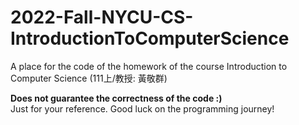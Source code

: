 # 2022-Fall-NYCU-CS-IntroductionToComputerScience
A place for the code of the homework of the course Introduction to Computer Science (111上/教授: 黃敬群)

**Does not guarantee the correctness of the code :)**  
Just for your reference. Good luck on the programming journey!

